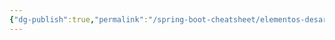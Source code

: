 ```yaml
---
{"dg-publish":true,"permalink":"/spring-boot-cheatsheet/elementos-desarrollo/id-es/eclipse/"}
---
```


